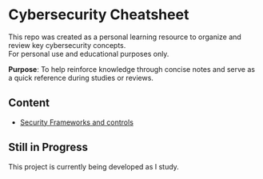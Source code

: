 # Cybersecurity Cheatsheet

This repo was created as a personal learning resource to organize and review key cybersecurity concepts.  
For personal use and educational purposes only.  


**Purpose**: To help reinforce knowledge through concise notes and serve as a quick reference during studies or reviews.

## Content

- [Security Frameworks and controls](./security_frameworks.md)

## Still in Progress

This project is currently being developed as I study.

